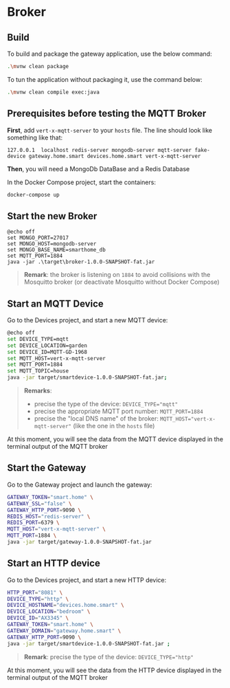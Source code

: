# Broker

## Build

To build and package the gateway application, use the below command:
```bash
.\mvnw clean package
```

To tun the application without packaging it, use the command below:
```bash
.\mvnw clean compile exec:java
```

## Prerequisites before testing the MQTT Broker

**First**, add `vert-x-mqtt-server` to your `hosts` file. The line should look like something like that:

```
127.0.0.1  localhost redis-server mongodb-server mqtt-server fake-device gateway.home.smart devices.home.smart vert-x-mqtt-server
```

**Then**, you will need a MongoDb DataBase and a Redis Database

In the Docker Compose project, start the containers:

```bash
docker-compose up
```

## Start the new Broker

```batch
@echo off
set MONGO_PORT=27017
set MONGO_HOST=mongodb-server
set MONGO_BASE_NAME=smarthome_db
set MQTT_PORT=1884
java -jar .\target\broker-1.0.0-SNAPSHOT-fat.jar
```

> **Remark**: the broker is listening on `1884` to avoid collisions with the Mosquitto broker (or deactivate Mosquitto without Docker Compose)

## Start an MQTT Device

Go to the Devices project, and start a new MQTT device:
```bash
@echo off
set DEVICE_TYPE=mqtt
set DEVICE_LOCATION=garden
set DEVICE_ID=MQTT-GD-1968
set MQTT_HOST=vert-x-mqtt-server
set MQTT_PORT=1884
set MQTT_TOPIC=house
java -jar target/smartdevice-1.0.0-SNAPSHOT-fat.jar;
```

> **Remarks**:
> - precise the type of the device: `DEVICE_TYPE="mqtt"`
> - precise the appropriate MQTT port number: `MQTT_PORT=1884`
> - precise the "local DNS name" of the broker: `MQTT_HOST="vert-x-mqtt-server"`  (like the one in the `hosts` file)

At this moment, you will see the data from the MQTT device displayed in the terminal output of the MQTT broker

## Start the Gateway

Go to the Gateway project and launch the gateway:
```bash
GATEWAY_TOKEN="smart.home" \
GATEWAY_SSL="false" \
GATEWAY_HTTP_PORT=9090 \
REDIS_HOST="redis-server" \
REDIS_PORT=6379 \
MQTT_HOST="vert-x-mqtt-server" \
MQTT_PORT=1884 \
java -jar target/gateway-1.0.0-SNAPSHOT-fat.jar
```

## Start an HTTP device

Go to the Devices project, and start a new HTTP device:
```bash
HTTP_PORT="8081" \
DEVICE_TYPE="http" \
DEVICE_HOSTNAME="devices.home.smart" \
DEVICE_LOCATION="bedroom" \
DEVICE_ID="AX3345" \
GATEWAY_TOKEN="smart.home" \
GATEWAY_DOMAIN="gateway.home.smart" \
GATEWAY_HTTP_PORT=9090 \
java -jar target/smartdevice-1.0.0-SNAPSHOT-fat.jar ;
```

> **Remark**: precise the type of the device: `DEVICE_TYPE="http"`

At this moment, you will see the data from the HTTP device displayed in the terminal output of the MQTT broker

